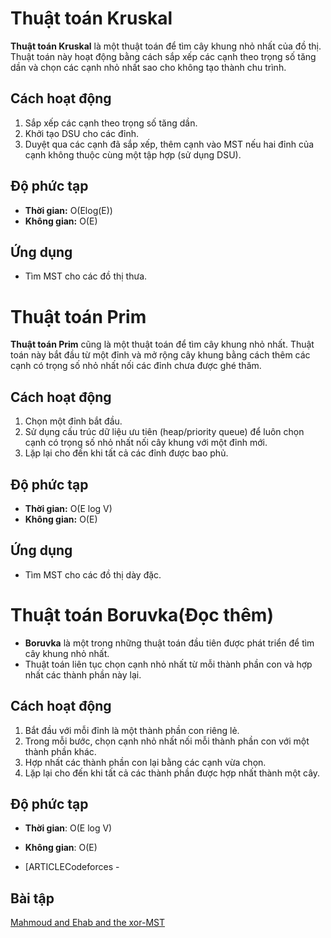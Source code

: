 # Thuật toán Kruskal

**Thuật toán Kruskal** là một thuật toán để tìm cây khung nhỏ nhất của đồ thị. Thuật toán này hoạt động bằng cách sắp xếp các cạnh theo trọng số tăng dần và chọn các cạnh nhỏ nhất sao cho không tạo thành chu trình.

## Cách hoạt động

1. Sắp xếp các cạnh theo trọng số tăng dần.
2. Khởi tạo DSU cho các đỉnh.
3. Duyệt qua các cạnh đã sắp xếp, thêm cạnh vào MST nếu hai đỉnh của cạnh không thuộc cùng một tập hợp (sử dụng DSU).

## Độ phức tạp

- **Thời gian:** O(Elog(E))
- **Không gian:** O(E)

## Ứng dụng

- Tìm MST cho các đồ thị thưa.

# Thuật toán Prim

**Thuật toán Prim** cũng là một thuật toán để tìm cây khung nhỏ nhất. Thuật toán này bắt đầu từ một đỉnh và mở rộng cây khung bằng cách thêm các cạnh có trọng số nhỏ nhất nối các đỉnh chưa được ghé thăm.

## Cách hoạt động

1. Chọn một đỉnh bắt đầu.
2. Sử dụng cấu trúc dữ liệu ưu tiên (heap/priority queue) để luôn chọn cạnh có trọng số nhỏ nhất nối cây khung với một đỉnh mới.
3. Lặp lại cho đến khi tất cả các đỉnh được bao phủ.

## Độ phức tạp

- **Thời gian:** O(E log⁡ V)
- **Không gian:** O(E)

## Ứng dụng

- Tìm MST cho các đồ thị dày đặc.

# Thuật toán Boruvka(Đọc thêm)

- **Boruvka** là một trong những thuật toán đầu tiên được phát triển để tìm cây khung nhỏ nhất.
- Thuật toán liên tục chọn cạnh nhỏ nhất từ mỗi thành phần con và hợp nhất các thành phần này lại.

## Cách hoạt động

1. Bắt đầu với mỗi đỉnh là một thành phần con riêng lẻ.
2. Trong mỗi bước, chọn cạnh nhỏ nhất nối mỗi thành phần con với một thành phần khác.
3. Hợp nhất các thành phần con lại bằng các cạnh vừa chọn.
4. Lặp lại cho đến khi tất cả các thành phần được hợp nhất thành một cây.

## Độ phức tạp

- **Thời gian**: O(E log⁡ V)
- **Không gian**: O(E)

- [ARTICLECodeforces - [](https://codeforces.com/blog/entry/77760)


## **Bài tập**
[Mahmoud and Ehab and the xor-MST](https://codeforces.com/problemset/problem/959/E)